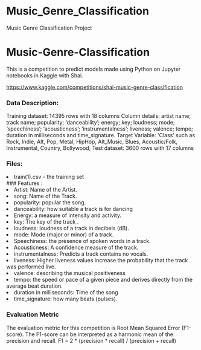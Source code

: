 # Music_Genre_Classification
Music Genre Classification Project

# Music-Genre-Classification
This is a competition to predict models made using Python on Jupyter notebooks in Kaggle with Shai.

https://www.kaggle.com/competitions/shai-music-genre-classification

### Data Description:
Training dataset: 14395 rows with 18 columns Column details: artist name; track name; popularity; ‘danceability’; energy; key; loudness; mode; ‘speechiness’; ‘acousticness’; ‘instrumentalness’; liveness; valence; tempo; duration in milliseconds and time_signature. Target Variable: 'Class’ such as Rock, Indie, Alt, Pop, Metal, HipHop, Alt_Music, Blues, Acoustic/Folk, Instrumental, Country, Bollywood, Test dataset: 3600 rows with 17 columns

### Files:
<li>train(1).csv - the training set</li>
### Features :
<li> Artist: Name of the Artist.</li>
<li>song: Name of the Track.</li>
<li>popularity: popular the song.</li>
<li>danceability: how suitable a track is for dancing</li>
<li> Energy: a measure of intensity and activity.</li>
<li>key: The key of the track .</li>
<li>loudness: loudness of a track in decibels (dB).</li>
<li>mode: Mode (major or minor) of a track.</li>
<li> Speechiness: the presence of spoken words in a track.</li>
<li> Acousticness: A confidence measure of the track.</li>
<li>instrumentalness: Predicts a track contains no vocals.</li>
<li>liveness: Higher liveness values increase the probability that the track was performed live.</li>
<li>valence: describing the musical positiveness</li>
<li>tempo: the speed or pace of a given piece and derives directly from the average beat duration.</li>
<li>duration in milliseconds: Time of the song</li>
<li>time_signature: how many beats (pulses).</li>

### Evaluation Metric
The evaluation metric for this competition is Root Mean Squared Error (F1-score). The F1-score can be interpreted as a harmonic mean of the precision and recall. F1 = 2 * (precision * recall) / (precision + recall)
